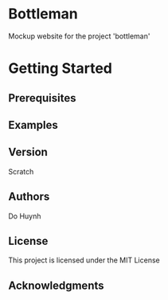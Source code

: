 # Bottleman
Mockup website for the project 'bottleman'

# Getting Started

## Prerequisites

## Examples

## Version
Scratch

## Authors
Do Huynh

## License
This project is licensed under the MIT License

## Acknowledgments
